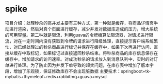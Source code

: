 # spike
项目介绍：处理秒杀的高并发主要有三种方式，第一种就是缓存，将商品详情页手动进行渲染，然后对真个页面进行缓存，减少并发对数据库造成的压力，增大系统的可用容量。第二种就是限流，利用guava的令牌桶算法限流器，对请求进行限流，对在一定时间内没有获取到令牌的请求进行降级处理，直接提示客户端系统繁忙，对已经处理过的秒杀商品进行标记并保存在缓存中，如果下次再进行访问，直接从缓存中取标记，如果标记过直接返回秒杀结束。将秒杀商品的库存信息保存在缓存中，增加请求的访问速率。对成功秒杀的请求放入到消息队列中，实时的对订单进行处理。为了防止因为并发下单导致的超卖问题，在库存表中增加了版本字段，增加了乐观锁，保证修改库存不会出现脏数据
主要技术：springboot+tk-mybatis+thymeleaf+redis+rabbitmq+guava+mysql
